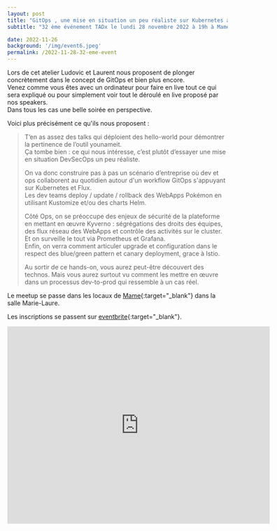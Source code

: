 ```yaml
---
layout: post
title: "GitOps , une mise en situation un peu réaliste sur Kubernetes avec Flux"
subtitle: "32 ème événement TADx le lundi 28 novembre 2022 à 19h à Mame (Tours, 37)"

date: 2022-11-26
background: '/img/event6.jpeg'
permalink: /2022-11-28-32-eme-event
---
```


Lors de cet atelier Ludovic et Laurent nous proposent de plonger  concrètement dans le concept de GitOps et bien plus encore.  
Venez comme vous êtes  avec un ordinateur pour faire en live tout ce qui sera expliqué ou pour simplement voir tout le déroulé en live proposé par nos speakers.  
Dans tous les cas une belle soirée en perspective.  

Voici plus précisément ce qu'ils nous proposent : 
>T’en as assez des talks qui déploient des hello-world pour démontrer la pertinence de l’outil younameit.  
>Ça tombe bien : ce qui nous intéresse, c’est plutôt d’essayer une mise en situation DevSecOps un peu réaliste.  
>
>On va donc construire pas à pas un scénario d’entreprise où dev et ops collaborent au quotidien autour d'un workflow GitOps s'appuyant sur Kubernetes et Flux.  
>Les dev teams deploy / update / rollback des WebApps Pokémon en utilisant Kustomize et/ou des charts Helm.
>
>Côté Ops, on se préoccupe des enjeux de sécurité de la plateforme en mettant en œuvre Kyverno : ségrégations des droits des équipes, des flux réseau des WebApps et contrôle des activités sur le cluster. Et on surveille le tout via Prometheus et Grafana.  
>Enfin, on verra comment articuler upgrade et configuration dans le respect des blue/green pattern et canary deployment, grace à Istio.  
>
>Au sortir de ce hands-on, vous aurez peut-être découvert des technos. Mais vous aurez surtout vu comment les mettre en œuvre dans un processus dev-to-prod qui ressemble à un cas réel.


Le meetup se passe dans les locaux de [Mame](https://mame-tours.com/){:target="_blank"} dans la salle Marie-Laure.

Les inscriptions se passent sur [eventbrite](https://www.eventbrite.fr/e/467750553497){:target="_blank"}.

<iframe src="https://www.google.com/maps/embed?pb=!1m14!1m8!1m3!1d5401.937664338934!2d0.668619!3d47.393041!3m2!1i1024!2i768!4f13.1!3m3!1m2!1s0x0%3A0xf59dd58d55f79b77!2sMAME!5e0!3m2!1sfr!2sfr!4v1572774528763!5m2!1sfr!2sfr" width="600" height="450" frameborder="0" style="border:0;" allowfullscreen=""></iframe>
